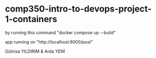 # comp350-intro-to-devops-project-1-containers

by running this command "docker compose up --build"

app running on "http://localhost:8000/post" 

Gülnisa YILDIRIM & Arda YENİ
